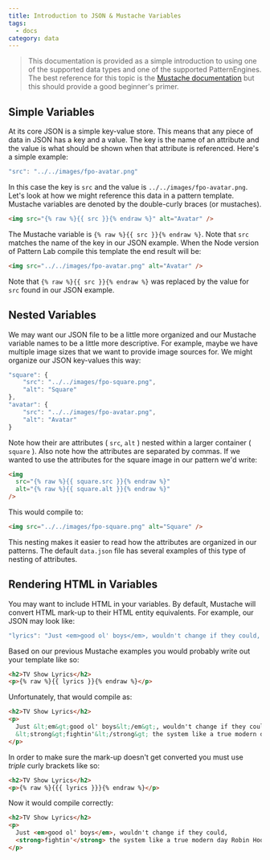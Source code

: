 ```yaml
---
title: Introduction to JSON & Mustache Variables
tags:
  - docs
category: data
---
```


> This documentation is provided as a simple introduction to using one of the supported data types and one of the supported PatternEngines. The best reference for this topic is the [Mustache documentation](http://mustache.github.io/mustache.5.html) but this should provide a good beginner's primer.

## Simple Variables

At its core JSON is a simple key-value store. This means that any piece of data in JSON has a key and a value. The key is the name of an attribute and the value is what should be shown when that attribute is referenced. Here's a simple example:

```javascript
"src": "../../images/fpo-avatar.png"
```

In this case the key is `src` and the value is `../../images/fpo-avatar.png`. Let's look at how we might reference this data in a pattern template. Mustache variables are denoted by the double-curly braces (or mustaches).

```html
<img src="{% raw %}{{ src }}{% endraw %}" alt="Avatar" />
```

The Mustache variable is `{% raw %}{{ src }}{% endraw %}`. Note that `src` matches the name of the key in our JSON example. When the Node version of Pattern Lab compile this template the end result will be:

```html
<img src="../../images/fpo-avatar.png" alt="Avatar" />
```

Note that `{% raw %}{{ src }}{% endraw %}` was replaced by the value for `src` found in our JSON example.

## Nested Variables

We may want our JSON file to be a little more organized and our Mustache variable names to be a little more descriptive. For example, maybe we have multiple image sizes that we want to provide image sources for. We might organize our JSON key-values this way:

```javascript
"square": {
    "src": "../../images/fpo-square.png",
    "alt": "Square"
},
"avatar": {
    "src": "../../images/fpo-avatar.png",
    "alt": "Avatar"
}
```

Note how their are attributes ( `src`, `alt` ) nested within a larger container ( `square` ). Also note how the attributes are separated by commas. If we wanted to use the attributes for the square image in our pattern we'd write:

```html
<img
  src="{% raw %}{{ square.src }}{% endraw %}"
  alt="{% raw %}{{ square.alt }}{% endraw %}"
/>
```

This would compile to:

```html
<img src="../../images/fpo-square.png" alt="Square" />
```

This nesting makes it easier to read how the attributes are organized in our patterns. The default `data.json` file has several examples of this type of nesting of attributes.

## Rendering HTML in Variables

You may want to include HTML in your variables. By default, Mustache will convert HTML mark-up to their HTML entity equivalents. For example, our JSON may look like:

```javascript
"lyrics": "Just <em>good ol' boys</em>, wouldn't change if they could, <strong>fightin'</strong> the system like a true modern day Robin Hood."
```

Based on our previous Mustache examples you would probably write out your template like so:

```html
<h2>TV Show Lyrics</h2>
<p>{% raw %}{{ lyrics }}{% endraw %}</p>
```

Unfortunately, that would compile as:

```html
<h2>TV Show Lyrics</h2>
<p>
  Just &lt;em&gt;good ol' boys&lt;/em&gt;, wouldn't change if they could,
  &lt;strong&gt;fightin'&lt;/strong&gt; the system like a true modern day Robin Hood.
</p>
```

In order to make sure the mark-up doesn't get converted you must use _triple_ curly brackets like so:

```html
<h2>TV Show Lyrics</h2>
<p>{% raw %}{{{ lyrics }}}{% endraw %}</p>
```

Now it would compile correctly:

```html
<h2>TV Show Lyrics</h2>
<p>
  Just <em>good ol' boys</em>, wouldn't change if they could,
  <strong>fightin'</strong> the system like a true modern day Robin Hood.
</p>
```
